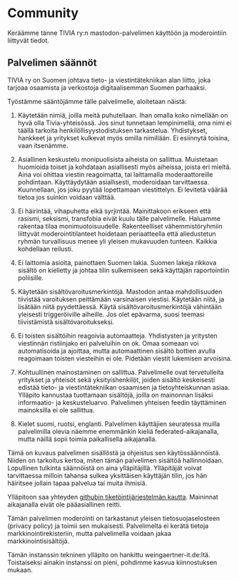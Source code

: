 # Community

Keräämme tänne TIVIA ry:n mastodon-palvelimen käyttöön ja moderointiin liittyvät tiedot. 

## Palvelimen säännöt

TIVIA ry on Suomen johtava tieto- ja viestintätekniikan alan liitto, joka tarjoaa osaamista ja verkostoja digitaalisemman Suomen parhaaksi.

Työstämme sääntöjämme tälle palvelimelle, aloitetaan näistä: 

1. Käytetään nimiä, joilla meitä puhutellaan.
Ihan omalla koko nimellään on hyvä olla Tivia-yhteisössä. Jos sinut tunnetaan lempinimellä, oma nimi ei täällä tarkoita henkilöllisyystodistuksen tarkastelua. Yhdistykset, hankkeet ja yritykset kulkevat myös omilla nimillään. Ei esiinnytä toisina, vaan itsenämme. 

2. Asiallinen keskustelu monipuolisista aiheista on sallittua. 
Muistetaan huomioida toiset ja kohdataan asiallisesti myös aiheissa, joista eri mieltä. Aina voi ohittaa viestin reagoimatta, tai laittamalla moderaattoreille pohdintaan. Käyttäydytään asiallisesti, moderoidaan tarvittaessa. 
Kuunnellaan, jos joku pyytää lopettamaan viestittelyn. Ei levitetä väärää tietoa jos suinkin voidaan välttää. 

3. Ei häirintää, vihapuhetta eikä syrjintää. 
Mainittakoon erikseen että rasismi, seksismi, transfobia eivät kuulu tälle palvelimelle. Haluamme rakentaa tilaa monimuotoisuudelle. Rakenteelliset vähemmistöryhmiin liittyvät moderointitilanteet hoidetaan periaatteella että aliedustetun ryhmän turvallisuus menee yli yleisen mukavuuden tunteen. Kaikkia kohdellaan reilusti. 

4. Ei laittomia asioita, painottaen Suomen lakia.
Suomen lakeja rikkova sisältö on kielletty ja johtaa tilin sulkemiseen sekä käyttäjän raportointiin poliisille. 

5. Käytetään sisältövaroitusmerkintöjä.
Mastodon antaa mahdollisuuden tiivistää varoituksen peittämään varsinaisen viestisi. Käytetään niitä, ja lisätään niitä pyydettäessä. Käytä sisältövaroitusmerkintöjä vähintään yleisesti triggeröiville aiheille. Jos olet epävarma, suosi teemasi tiivistämistä sisältövaroitukseksi. 

6. Ei toisten sisältöihin reagoivia automaatteja. 
Yhdistysten ja yritysten viestinnän ristiinjako eri palveluihin on ok. Omaa someaan voi automatisoida ja ajoittaa, mutta automaattinen sisältö bottien avulla reagoimaan toisten viesteihin ei ole. Pidetään viestit lukemisen arvoisina. 

7. Kohtuullinen mainostaminen on sallittua.
Palvelimelle ovat tervetulleita yritykset ja yhteisöt sekä yksityishenkilöt, joiden sisältö keskeisesti edistää tieto- ja viestintätekniikan osaamisen ja tietoyhteiskunnan asiaa. Ylläpito kannustaa tuottamaan sisältöjä, joilla on mainonnan lisäksi informaatio- ja keskusteluarvo. Palvelimen yhteisen feedin täyttäminen mainoksilla ei ole sallittua. 

8. Kielet suomi, ruotsi, englanti. 
Palvelimen käyttäjien seuratessa muilla palvelimilla olevia näemme enemmänkin kieliä federated-aikajanalla, mutta näillä sopii toimia paikallisella aikajanalla. 


Tämä on kuvaus palvelimen sisällöstä ja ohjeistus sen käytössäännöistä. Niiden on tarkoitus kertoa, miten tämän palvelimen sisältöä hallinnoidaan. Lopullinen tulkinta säännöistä on aina ylläpitäjillä. Ylläpitäjät voivat tarvittaessa milloin tahansa sulkea yksittäisen käyttäjän tilin, jos hän häiritsee jollain tapaa palvelua tai muita ihmisiä.

Ylläpitoon saa yhteyden [githubin tiketöintijärjestelmän kautta](https://github.com/TIVIAry/community/issues). Maininnat aikajanalla eivät ole pääasiallinen reitti. 

Tämän palvelimen moderointi on tarkastanut yleisen tietosuojaselosteen (privacy policy) ja toimii sen mukaisesti. Palvelimelta ei kerätä tietoja markkinointirekisteriin, mutta palvelimella voidaan jakaa markkinointisisältöjä. 

Tämän instanssin tekninen ylläpito on hankittu weingaertner-it.de:ltä. Toistaiseksi ainakin instanssi on pieni, pohdimme kasvua kiinnostuksen mukaan.
